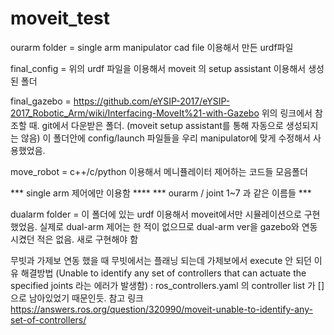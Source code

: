 # moveit_test

ourarm folder = single arm manipulator cad file 이용해서 만든 urdf파일

final_config = 위의 urdf 파일을 이용해서 moveit 의 setup assistant 이용해서 생성된 폴더

final_gazebo = https://github.com/eYSIP-2017/eYSIP-2017_Robotic_Arm/wiki/Interfacing-MoveIt%21-with-Gazebo
위의 링크에서 참조할 때. git에서 다운받은 폴더. (moveit setup assistant를 통해 자동으로 생성되지는 않음)
이 폴더안에 config/launch 파일들을 우리 manipulator에 맞게 수정해서 사용했었음.

move_robot = c++/c/python 이용해서 메니퓰레이터 제어하는 코드들 모음폴더

*** single arm 제어에만 이용함 ****
*** ourarm / joint 1~7 과 같은 이름들 ***

dualarm folder = 이 폴더에 있는 urdf 이용해서 moveit에서만 시뮬레이션으로 구현했었음.
실제로 dual-arm 제어는 한 적이 없으므로 dual-arm ver을 gazebo와 연동시켰던 적은 없음.
새로 구현해야 함




무빗과 가제보 연동 했을 때 무빗에서는 플래닝 되는데 가제보에서 execute 안 되던 이유 해결방법
(Unable to identify any set of controllers that can actuate the specified joints 라는 에러가 발생함)
: ros_controllers.yaml 의 controller list 가 []으로 남아있었기 때문인듯.
참고 링크
https://answers.ros.org/question/320990/moveit-unable-to-identify-any-set-of-controllers/
